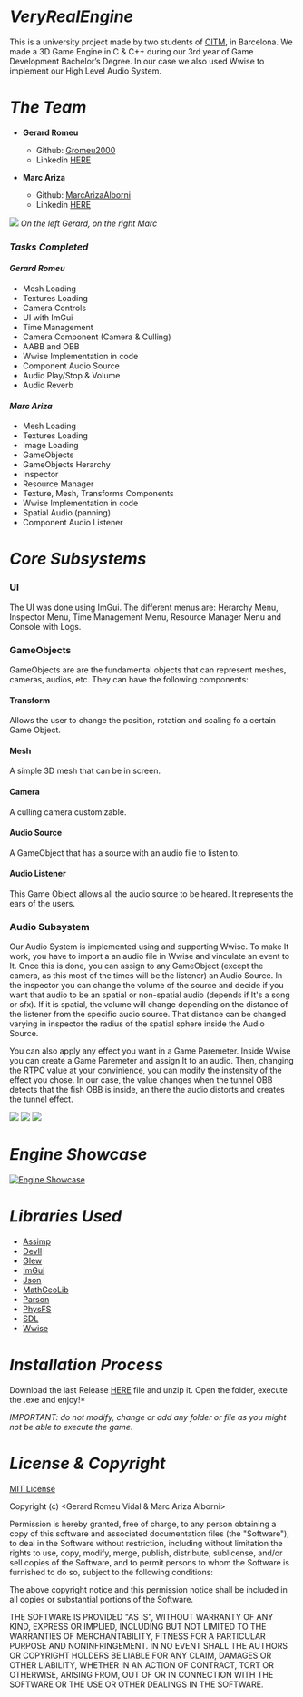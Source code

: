 # **_VeryRealEngine_** 

This is a university project made by two students of [CITM](https://www.citm.upc.edu/), 
in Barcelona. We made a 3D Game Engine in C & C++ during our 3rd year of Game Development Bachelor’s Degree. In our case we also used Wwise to implement our High Level Audio System.

# **_The Team_**

- **Gerard Romeu**
  - Github: [Gromeu2000](https://github.com/Gromeu2000)
  - Linkedin [HERE](https://www.linkedin.com/in/gerard-romeu-vidal/)
 
 - **Marc Ariza**
   - Github: [MarcArizaAlborni](https://github.com/MarcArizaAlborni)
   - Linkedin [HERE](https://www.linkedin.com/in/marc-ariza-alborni-0b2b431a2/)
   
![](https://raw.githubusercontent.com/MarcArizaAlborni/VeryRealEngine/main/Team_Picture.png)
_On the left Gerard, on the right Marc_
 
### **_Tasks Completed_**
 
#### **_Gerard Romeu_**
 
 - Mesh Loading
 - Textures Loading
 - Camera Controls
 - UI with ImGui
 - Time Management
 - Camera Component (Camera & Culling)
 - AABB and OBB
 - Wwise Implementation in code
 - Component Audio Source
 - Audio Play/Stop & Volume
 - Audio Reverb
 
#### **_Marc Ariza_**
 
 - Mesh Loading
 - Textures Loading
 - Image Loading
 - GameObjects
 - GameObjects Herarchy
 - Inspector
 - Resource Manager
 - Texture, Mesh, Transforms Components
 - Wwise Implementation in code
 - Spatial Audio (panning)
 - Component Audio Listener

# **_Core Subsystems_**

### UI

The UI was done using ImGui. The different menus are: Herarchy Menu, Inspector Menu, Time Management Menu, Resource Manager Menu and Console with Logs.

### GameObjects

GameObjects are are the fundamental objects that can represent meshes, cameras, audios, etc. They can have the following components:

#### Transform

Allows the user to change the position, rotation and scaling fo a certain Game Object.

#### Mesh

A simple 3D mesh that can be in screen.

#### Camera

A culling camera customizable.

#### Audio Source

A GameObject that has a source with an audio file to listen to.

#### Audio Listener

This Game Object allows all the audio source to be heared. It represents the ears of the users.

### Audio Subsystem

Our Audio System is implemented using and supporting Wwise. To make It work, you have to import a an audio file in Wwise and vinculate an event to It. Once this is done, you can assign to any GameObject (except the camera, as this most of the times will be the listener) an Audio Source. In the inspector you can change the volume of the source and decide if you want that audio to be an spatial or non-spatial audio (depends if It's a song or sfx). If it is spatial, the volume will change depending on the distance of the listener from the specific audio source. That distance can be changed varying in inspector the radius of the spatial sphere inside the Audio Source. 

You can also apply any effect you want in a Game Paremeter. Inside Wwise you can create a Game Paremeter and assign It to an audio. Then, changing the RTPC value at your convinience, you can modify the instensity of the effect you chose. In our case, the value changes when the tunnel OBB detects that the fish OBB is inside, an there the audio distorts and creates the tunnel effect.

![](https://raw.githubusercontent.com/MarcArizaAlborni/VeryRealEngine/main/web%20source/1.gif)
![](https://raw.githubusercontent.com/MarcArizaAlborni/VeryRealEngine/main/web%20source/2.gif)
![](https://raw.githubusercontent.com/MarcArizaAlborni/VeryRealEngine/main/web%20source/3.gif)

# **_Engine Showcase_**

[![Engine Showcase](https://img.youtube.com/vi/sLM0ee8CiKk/0.jpg)](https://youtu.be/sLM0ee8CiKk)



# **_Libraries Used_**

- [Assimp](https://www.assimp.org/)
- [DevIl](http://openil.sourceforge.net/)
- [Glew](http://glew.sourceforge.net/)
- [ImGui](https://github.com/ocornut/imgui)
- [Json](https://www.json.org/json-es.html)
- [MathGeoLib](https://github.com/juj/MathGeoLib)
- [Parson](https://github.com/kgabis/parson)
- [PhysFS](https://icculus.org/physfs/docs/html/)
- [SDL](https://www.libsdl.org/)
- [Wwise](https://www.audiokinetic.com/products/wwise/)

# **_Installation Process_**

Download the last Release [HERE](https://github.com/MarcArizaAlborni/VeryRealEngine/releases) file and unzip it. Open the folder, execute the .exe and enjoy!*

_IMPORTANT: do not modify, change or add any folder or file as you might not be able to execute the game._

# **_License & Copyright_**

[MIT License](https://github.com/MarcArizaAlborni/VeryRealEngine/blob/main/LICENSE.md)

Copyright (c) <Gerard Romeu Vidal & Marc Ariza Alborni>

Permission is hereby granted, free of charge, to any person obtaining a copy of this software and associated documentation files (the "Software"), to deal in the Software without restriction, including without limitation the rights to use, copy, modify, merge, publish, distribute, sublicense, and/or sell copies of the Software, and to permit persons to whom the Software is furnished to do so, subject to the following conditions:

The above copyright notice and this permission notice shall be included in all copies or substantial portions of the Software.

THE SOFTWARE IS PROVIDED "AS IS", WITHOUT WARRANTY OF ANY KIND, EXPRESS OR IMPLIED, INCLUDING BUT NOT LIMITED TO THE WARRANTIES OF MERCHANTABILITY, FITNESS FOR A PARTICULAR PURPOSE AND NONINFRINGEMENT. IN NO EVENT SHALL THE AUTHORS OR COPYRIGHT HOLDERS BE LIABLE FOR ANY CLAIM, DAMAGES OR OTHER LIABILITY, WHETHER IN AN ACTION OF CONTRACT, TORT OR OTHERWISE, ARISING FROM, OUT OF OR IN CONNECTION WITH THE SOFTWARE OR THE USE OR OTHER DEALINGS IN THE SOFTWARE.
